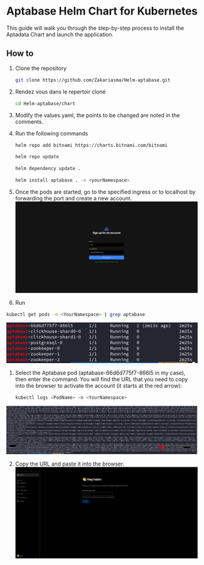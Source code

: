 # Aptabase Helm Chart for Kubernetes
This guide will walk you through the step-by-step process to install the Aptadata Chart and launch the application.

## How to
1. Clone the repository  
   ```bash
   git clone https://github.com/Zakariasma/Helm-aptabase.git

2. Rendez vous dans le repertoir cloné
   ```bash
   cd Helm-aptabase/chart

4. Modify the values.yaml, the points to be changed are noted in the comments.

5. Run the following commands
   ```bash
   helm repo add bitnami https://charts.bitnami.com/bitnami
   ```

   ```bash
   helm repo update
   ```

   ```bash
   helm dependency update .
   ```

   ```bash
   helm install aptabase . -n <yourNamespace>
   ```


6. Once the pods are started, go to the specified ingress or to localhost by forwarding the port and create a new account.
   ![alt text](src/1.png)


7. Run 
 ```bash
 kubectl get pods -n <YourNamespace> | grep aptabase
 ```
 ![alt text](src/2.png)

1.  Select the Aptabase pod (aptabase-66d6d775f7-866l5 in my case), then enter the command. You will find the URL that you need to copy into the browser to activate the account (it starts at the red arrow):
    ```bash
    kubectl logs <PodName> -n <YourNamespace>
    ```
   ![alt text](src/3.png)

2.   Copy the URL and paste it into the browser.
![alt text](src/4.png)

   
